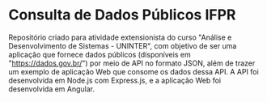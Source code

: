 # Consulta de Dados Públicos IFPR
Repositório criado para atividade extensionista do curso "Análise e Desenvolvimento de Sistemas - UNINTER", com objetivo de ser uma aplicação que fornece dados públicos (disponíveis em "https://dados.gov.br/") por meio de API no formato JSON, além de trazer um exemplo de aplicação Web que consome os dados dessa API. A API foi desenvolvida em Node.js com Express.js, e a aplicação Web foi desenvolvida em Angular.
